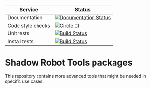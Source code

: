 |     Service       |  Status  |
| ----------------- | -------- |
| Documentation     | [![Documentation Status](https://readthedocs.org/projects/shadow-robot-tools/badge/?version=latest)](http://shadow-robot-tools.readthedocs.org) |
| Code style checks | [![Circle CI](https://circleci.com/gh/shadow-robot/sr_tools.svg?style=shield)](https://circleci.com/gh/shadow-robot/sr_tools) |
| Unit tests        | [![Build Status](https://img.shields.io/shippable/55e049031895ca447410960d.svg)](https://app.shippable.com/projects/55e049031895ca447410960d) |
| Install tests     | [![Build Status](https://semaphoreci.com/api/v1/projects/ff5c2a15-6179-4d60-a6c3-d5a15af31282/525235/shields_badge.svg)](https://semaphoreci.com/shadow-robot/sr_tools) |

# Shadow Robot Tools packages
This repository contains more advanced tools that might be needed in specific use cases.
